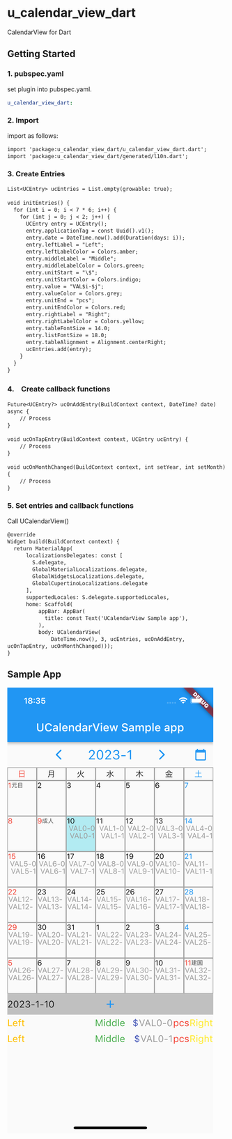 # u_calendar_view_dart

CalendarView for Dart

## Getting Started

### 1. pubspec.yaml
set plugin into pubspec.yaml.
```pubspec.yaml
u_calendar_view_dart:
```
### 2. Import
import as follows:
```
import 'package:u_calendar_view_dart/u_calendar_view_dart.dart';
import 'package:u_calendar_view_dart/generated/l10n.dart';
```
### 3. Create Entries
```
List<UCEntry> ucEntries = List.empty(growable: true);

void initEntries() {
  for (int i = 0; i < 7 * 6; i++) {
    for (int j = 0; j < 2; j++) {
      UCEntry entry = UCEntry();
      entry.applicationTag = const Uuid().v1();
      entry.date = DateTime.now().add(Duration(days: i));
      entry.leftLabel = "Left";
      entry.leftLabelColor = Colors.amber;
      entry.middleLabel = "Middle";
      entry.middleLabelColor = Colors.green;
      entry.unitStart = "\$";
      entry.unitStartColor = Colors.indigo;
      entry.value = "VAL$i-$j";
      entry.valueColor = Colors.grey;
      entry.unitEnd = "pcs";
      entry.unitEndColor = Colors.red;
      entry.rightLabel = "Right";
      entry.rightLabelColor = Colors.yellow;
      entry.tableFontSize = 14.0;
      entry.listFontSize = 18.0;
      entry.tableAlignment = Alignment.centerRight;
      ucEntries.add(entry);
    }
  }
}
```

### 4.　Create callback functions
```
Future<UCEntry?> ucOnAddEntry(BuildContext context, DateTime? date) async {
    // Process
}

void ucOnTapEntry(BuildContext context, UCEntry ucEntry) {
    // Process
}

void ucOnMonthChanged(BuildContext context, int setYear, int setMonth) {
    // Process
}
```

### 5. Set entries and callback functions
Call UCalendarView()
```
@override
Widget build(BuildContext context) {
  return MaterialApp(
      localizationsDelegates: const [
        S.delegate,
        GlobalMaterialLocalizations.delegate,
        GlobalWidgetsLocalizations.delegate,
        GlobalCupertinoLocalizations.delegate
      ],
      supportedLocales: S.delegate.supportedLocales,
      home: Scaffold(
          appBar: AppBar(
            title: const Text('UCalendarView Sample app'),
          ),
          body: UCalendarView(
              DateTime.now(), 3, ucEntries, ucOnAddEntry, ucOnTapEntry, ucOnMonthChanged)));
}

```

## Sample App
![Sample App](./SampleApp.png) 
